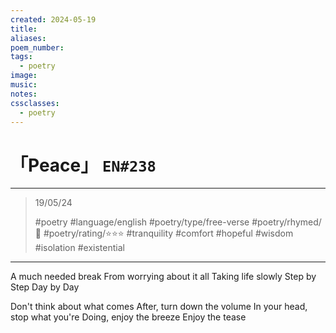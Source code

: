 ```yaml
---
created: 2024-05-19
title:
aliases:
poem_number:
tags:
  - poetry
image:
music:
notes:
cssclasses:
  - poetry
---
```

# 「Peace」 `EN#238`

---

> 19/05/24
> 
> #poetry 
> #language/english 
> #poetry/type/free-verse 
> #poetry/rhymed/🔴 
> #poetry/rating/⭐⭐⭐ 
> #tranquility #comfort #hopeful #wisdom #isolation #existential 

---

A much needed break
From worrying about it all
Taking life slowly
Step by
Step
Day by
Day

Don't think about what comes
After, turn down the volume
In your head, stop what you're
Doing, enjoy the breeze
Enjoy the tease